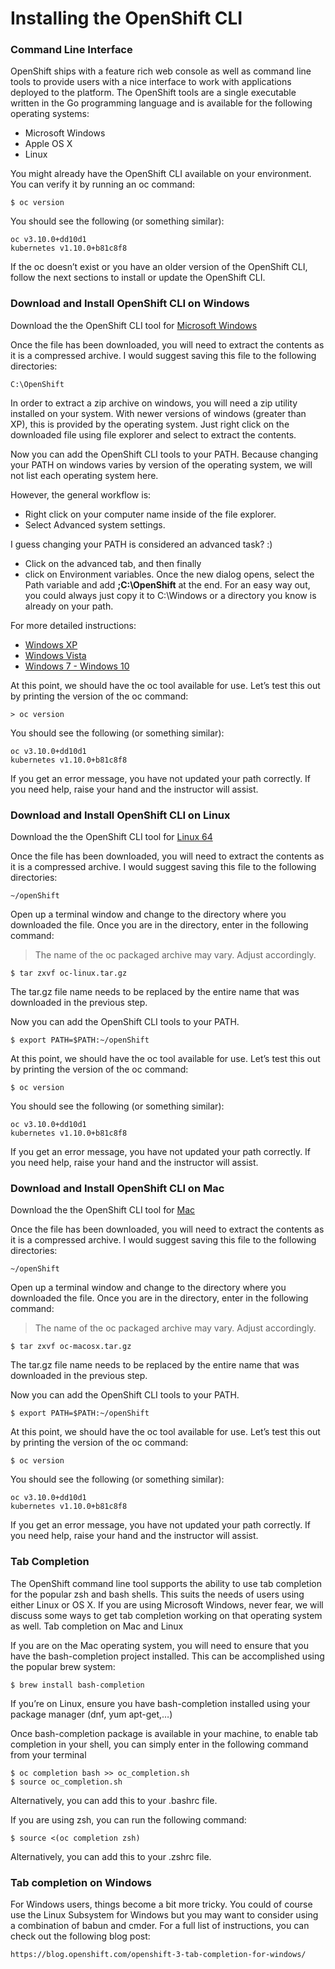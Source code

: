 # Installing the OpenShift CLI
### Command Line Interface

OpenShift ships with a feature rich web console as well as command line tools to provide users with a nice interface to work with applications deployed to the platform. The OpenShift tools are a single executable written in the Go programming language and is available for the following operating systems:

* Microsoft Windows
* Apple OS X
* Linux

You might already have the OpenShift CLI available on your environment. You can verify it by running an oc command:

```
$ oc version
```

You should see the following (or something similar):

```
oc v3.10.0+dd10d1
kubernetes v1.10.0+b81c8f8
```

If the oc doesn’t exist or you have an older version of the OpenShift CLI, follow the next sections to install or update the OpenShift CLI.

### Download and Install OpenShift CLI on Windows

Download the the OpenShift CLI tool for [Microsoft Windows](https://github.com/openshift/origin/releases/download/v3.10.0/openshift-origin-client-tools-v3.10.0-dd10d17-windows.zip)

Once the file has been downloaded, you will need to extract the contents as it is a compressed archive. I would suggest saving this file to the following directories:

```
C:\OpenShift
```

In order to extract a zip archive on windows, you will need a zip utility installed on your system. With newer versions of windows (greater than XP), this is provided by the operating system. Just right click on the downloaded file using file explorer and select to extract the contents.

Now you can add the OpenShift CLI tools to your PATH.
Because changing your PATH on windows varies by version of the operating system, we will not list each operating system here.

However, the general workflow is:
* Right click on your computer name inside of the file explorer.
* Select Advanced system settings.

I guess changing your PATH is considered an advanced task? :)
* Click on the advanced tab, and then finally
* click on Environment variables.
Once the new dialog opens, select the Path variable and add **;C:\OpenShift** at the end.
For an easy way out, you could always just copy it to C:\Windows or a directory you know is already on your path.

For more detailed instructions:
* [Windows XP](https://support.microsoft.com/en-us/kb/310519)
* [Windows Vista](http://banagale.com/changing-your-system-path-in-windows-vista.htm)
* [Windows 7 - Windows 10](http://geekswithblogs.net/renso/archive/2009/10/21/how-to-set-the-windows-path-in-windows-7.aspx)

At this point, we should have the oc tool available for use. Let’s test this out by printing the version of the oc command:

```
> oc version
```

You should see the following (or something similar):

```
oc v3.10.0+dd10d1
kubernetes v1.10.0+b81c8f8
```

If you get an error message, you have not updated your path correctly. If you need help, raise your hand and the instructor will assist.

### Download and Install OpenShift CLI on Linux

Download the the OpenShift CLI tool for [Linux 64](https://github.com/openshift/origin/releases/download/v3.10.0/openshift-origin-client-tools-v3.10.0-dd10d17-linux-64bit.tar.gz)

Once the file has been downloaded, you will need to extract the contents as it is a compressed archive. I would suggest saving this file to the following directories:

```
~/openShift
```

Open up a terminal window and change to the directory where you downloaded the file. Once you are in the directory, enter in the following command:

<blockquote>
The name of the oc packaged archive may vary. Adjust accordingly.
</blockquote>

```
$ tar zxvf oc-linux.tar.gz
```

The tar.gz file name needs to be replaced by the entire name that was downloaded in the previous step.

Now you can add the OpenShift CLI tools to your PATH.

```
$ export PATH=$PATH:~/openShift
```

At this point, we should have the oc tool available for use. Let’s test this out by printing the version of the oc command:

```
$ oc version
```

You should see the following (or something similar):

```
oc v3.10.0+dd10d1
kubernetes v1.10.0+b81c8f8
```

If you get an error message, you have not updated your path correctly. If you need help, raise your hand and the instructor will assist.

### Download and Install OpenShift CLI on Mac

Download the the OpenShift CLI tool for [Mac](https://github.com/openshift/origin/releases/download/v3.10.0/openshift-origin-client-tools-v3.10.0-dd10d17-mac.zip)

Once the file has been downloaded, you will need to extract the contents as it is a compressed archive. I would suggest saving this file to the following directories:

```
~/openShift
```

Open up a terminal window and change to the directory where you downloaded the file. Once you are in the directory, enter in the following command:

<blockquote>
The name of the oc packaged archive may vary. Adjust accordingly.
</blockquote>

```
$ tar zxvf oc-macosx.tar.gz
```

The tar.gz file name needs to be replaced by the entire name that was downloaded in the previous step.

Now you can add the OpenShift CLI tools to your PATH.

```
$ export PATH=$PATH:~/openShift
```

At this point, we should have the oc tool available for use. Let’s test this out by printing the version of the oc command:

```
$ oc version
```

You should see the following (or something similar):

```
oc v3.10.0+dd10d1
kubernetes v1.10.0+b81c8f8
```

If you get an error message, you have not updated your path correctly. If you need help, raise your hand and the instructor will assist.

### Tab Completion

The OpenShift command line tool supports the ability to use tab completion for the popular zsh and bash shells. This suits the needs of users using either Linux or OS X. If you are using Microsoft Windows, never fear, we will discuss some ways to get tab completion working on that operating system as well.
Tab completion on Mac and Linux

If you are on the Mac operating system, you will need to ensure that you have the bash-completion project installed. This can be accomplished using the popular brew system:

```
$ brew install bash-completion
```

If you’re on Linux, ensure you have bash-completion installed using your package manager (dnf, yum apt-get,…​)

Once bash-completion package is available in your machine, to enable tab completion in your shell, you can simply enter in the following command from your terminal

```
$ oc completion bash >> oc_completion.sh
$ source oc_completion.sh
```

Alternatively, you can add this to your .bashrc file.

If you are using zsh, you can run the following command:

```
$ source <(oc completion zsh)
```

Alternatively, you can add this to your .zshrc file.

### Tab completion on Windows

For Windows users, things become a bit more tricky. You could of course use the Linux Subsystem for Windows but you may want to consider using a combination of babun and cmder. For a full list of instructions, you can check out the following blog post:

    https://blog.openshift.com/openshift-3-tab-completion-for-windows/
